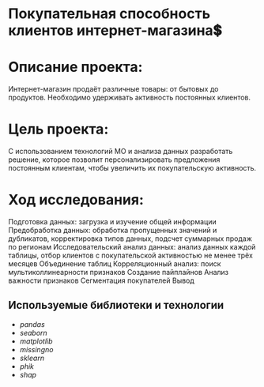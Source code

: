 # Покупательная способность клиентов интернет-магазина💲
# Описание проекта: 
Интернет-магазин продаёт различные товары: от бытовых до продуктов. Необходимо удерживать активность постоянных клиентов.

# Цель проекта: 
С использованием технологий МО и анализа данных разработать решение, которое позволит персонализировать предложения постоянным клиентам, чтобы увеличить их покупательскую активность.

# Ход исследования:
Подготовка данных: загрузка и изучение общей информации
Предобработка данных: обработка пропущенных значений и дубликатов, корректировка типов данных, подсчет суммарных продаж по регионам
Исследовательский анализ данных: анализ данных каждой таблицы, отбор клиентов с покупательской активностью не менее трёх месяцев
Объединение таблиц
Корреляционный анализ: поиск мультиколлинеарности признаков
Создание пайплайнов
Анализ важности признаков
Сегментация покупателей
Вывод

## Используемые библиотеки и технологии
- *pandas*
- *seaborn*
- *matplotlib*
- *missingno*
- *sklearn*
- *phik*
- *shap*
